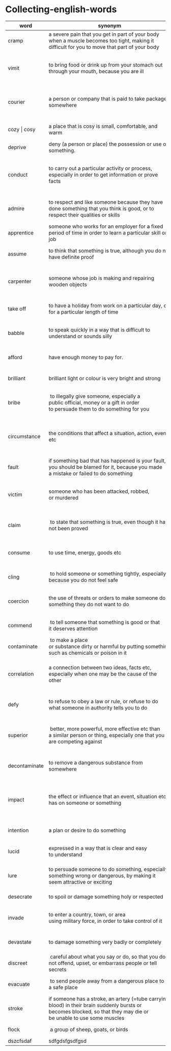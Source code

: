 
# Collecting-english-words

|word|synonym|example1|example2|
|----|----|----|----|
|cramp|a severe  pain that you get in part of your body when a muscle becomes too tight, making it difficult for you to move that part of your body|the swimmer suddently got cramp.|Several players were suffering from cramp.|
|vimit|to bring food or drink up from your stomach out through your mouth, because you are ill|the food poisoning caused crapms and vimitting.|He had swallowed so much sea water he wanted to vomit.|
|courier|a person or company that is paid to take packages somewhere|the company sent the package across twon by courier.|A courier arrived with the documents just before the meeting.|
|cozy \| cosy|a place that is cosy is small, comfortable, and warm|her bedroom is small , but it's so sweet and cozy.|The living room was warm and cosy.|
|deprive|deny (a person or place) the possession or use of something.|we were deprived of a good harvest because ot the lack of the rain.|
|conduct|to carry out a particular activity or process, especially in order to get information or prove facts|the purpose of conducting a bussiness is to make money.|We are conducting a survey of consumer attitudes towards organic food.|
|admire|to respect and like someone because they have done something that you think is good, or to respect their qualities or skills|when I was young , I admired celever people but now I admire kind people.|I really admire the way she brings up those kids all on her own.|
|apprentice|someone who works for an employer for a fixed  period of time in order to learn a particular skill or job|he was carpenter's apperentice for three years.|She works in the hairdresser’s as an apprentice.|
|assume|to think that something is true, although you do not have definite  proof|it was four oclock Monday afternoon so I assumed she was still at work|I didn’t see your car, so I assumed you’d gone out|
|carpenter|someone whose job is making and repairing wooden objects|he was carpenter's apperentice for three years.|You're wasted as a carpenter, or whatever it is you like to call yourself.|
|take off|to have a holiday from work on a particular day, or for a particular length of time|can you really afford to take a month off from work.|Dad took the day off to come with me.|
|babble|to speak quickly in a way that is difficult to understand or sounds silly|I can't lesten to her constant babble.|Don't pay any attention to her - she's just babbling.|
|afford|have enough money to pay for.| provide or supply (an opportunity or facility)|I can't afford such an expensive car.|The window affords a beautiful view out over the city.|
|brilliant|brilliant light or colour is very bright and strong|She closed her eyes against the brilliant light.!|We sat outside in the brilliant sunshine.!
|bribe| to illegally give someone, especially a public official, money or a gift in order to persuade them to do something for you|He tried to bribe the judge.|Sam wouldn’t do her homework until I bribed her with ice cream.|
circumstance|the conditions that affect a situation, action, event etc|What were the circumstance of his arrest.|The Soviet Union had been forced by circumstances to sign a pact with Nazi Germany.|
fault|if something bad that has happened is your fault, you should be blamed for it, because you made a mistake or failed to do something|it wasn't his fault.|I’m really sorry – it’s all my fault.|
victim|someone who has been attacked, robbed, or murdered|he was a victim of circumstance.|The victim received head injuries from which she died a week later.|
claim| to state that something is true, even though it has not been proved|His brother still a claim on the property.|The product claims that it can make you thin without dieting.|
consume|to use time, energy, goods etc|If you want to lose more weight consume fewer colories.|Only 27% of the paper we consume is recycled|
cling| to hold someone or something tightly, especially because you do not feel safe|The pages of this book have clung together.|He wailed and clung to his mother.|
coercion|the use of threats or orders to make someone do something they do not want to do|He paied the money under coercion.|The defendant explained that he had been acting under coercion.|
commend| to tell someone that something is good or that it deserves attention |Her painting won a commendation for the teacher.|Colleagues, I commend this report to you.|
contaminate| to make a place or substance dirty or harmful by putting something such as chemicals or poison in it|Chemicals are contaminating the water supply.|radioactive contamination|
correlation|a connection between two ideas, facts etc, especially when one may be the cause of the other|there is a strong correlation between imcome and education|a strong correlation between urban deprivation and poor health|
defy|to refuse to obey a law or rule, or refuse to do what someone in authority tells you to do|it's worng to defy the orders of superior officer.|Billy defied his mother, and smoked openly in the house.|
superior| better, more powerful, more effective etc than a similar person or thing, especially one that you are competing against |Your computer is far superior to mine.|Fletcher’s superior technique brought him victory.|
decontaminate|to remove a dangerous substance from somewhere|it also helps decontaminate water and reduce the impact of floods.|It may cost over $5 million to decontaminate the whole site.|
impact|the effect or influence that an event, situation etc has on someone or something|We need to assess the impact on climate change.|an international meeting to consider the environmental impacts of global warming|
intention|a plan or desire to do something |you have the intention permanently to deprive me of the gasoline.|I have no intention of retiring just yet.|
lucid|expressed in a way that is clear and easy to understand|after finishing , she became lucid ,recognizedhim , agreed him.|You must write in a clear and lucid style.|
lure|to persuade someone to do something, especially something wrong or dangerous, by making it seem attractive or exciting|cheese is realy good lure for mice.|People may be lured into buying tickets by clever advertising.|
desecrate|to spoil or damage something holy or respected|Most of the Egyptian tombs were desecrated and robbed.|Kelly's grave was also desecrated.|
invade|to enter a country, town, or area using military force, in order to take control of it|the invading army desectared this holy place when they camped.|Every summer, the town is invaded by tourists.|
devastate|to damage something very badly or completely|each one of bombs can devastate a city.|The city centre was devastated by the bomb.|
discreet| careful about what you say or do, so that you do not offend, upset, or embarrass people or tell secrets|she is very discreed in giving her opinion|I stood back at a discreet distance.|
evacuate| to send people away from a dangerous place to a safe place|the official ordered the residents to evacuate.|During the war he was evacuated to Scotland.|
stroke|if someone has a stroke, an artery (=tube carrying blood) in their brain suddenly bursts or becomes blocked, so that they may die or be unable to use some muscles|they intended to devastate the tower at a stroke.|I looked after my father after he had a stroke.|
flock| a group of sheep, goats, or birds|he keeps a flock of sheeps.|a flock of small birds
dszcfsdaf | sdfgdsfgsdfgsd | sdfgsdfgsd | sdxfgdsfgdsf













































































